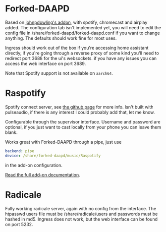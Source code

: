 # Forked-DAAPD

Based on [johnpdowling's addon](https://github.com/johnpdowling/hassio-addons/tree/master/forked-daapd), with spotify, chromecast and airplay added.
The configuration tab isn't implemented yet, you will need to edit the config file in /share/forked-daapd/forked-daapd.conf if you want to change anything.
The defaults should work fine for most uses.

Ingress should work out of the box if you're accessing home assistant directly, if you're going through a reverse proxy of some kind you'll need to redirect port 3688 for the ui's websockets.
if you have any issues you can access the web interface on port 3689.

Note that Spotify support is not available on `aarch64`.

# Raspotify

Spotify connect server, see [the github page](https://github.com/dtcooper/raspotify) for more info.
Isn't built with pulseaudio, if there is any interest I could probably add that, let me know.

Configurable through the supervisor interface. Username and password are optional, if you just want to cast locally from your phone you can leave them blank.

Works great with Forked-DAAPD through a pipe, just use 
```yaml
backend: pipe
device: /share/forked-daapd/music/Raspotify
```
in the add-on configuration.

[Read the full add-on documentation](raspotify/DOCS.md).

# Radicale

Fully working radicale server, again with no config from the interface. The htpasswd users file must be /share/radicale/users and passwords must be hashed in md5.
Ingress does not work, but the web interface can be found on port 5232.
